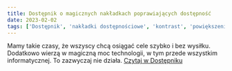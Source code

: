 ```yaml
---
title: Dostępnik o magicznych nakładkach poprawiających dostępność
date: 2023-02-02
tags: ['Dostępnik', 'nakładki dostępnościowe', 'kontrast', 'powiększenie', 'czcionki']
---
```


Mamy takie czasy, że wszyscy chcą osiągać cele szybko i bez wysiłku. Dodatkowo wierzą w magiczną moc technologii, w tym przede wszystkim informatycznej. To zazwyczaj nie działa. [Czytaj w Dostępniku](https://dostepnik.substack.com/p/dostepnik-o-magicznych-nakadkach)

